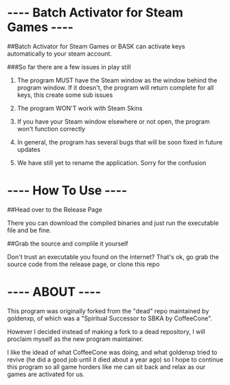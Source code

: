# ---- Batch Activator for Steam Games ----

##Batch Activator for Steam Games or BASK can activate keys automatically to your steam account.

###So far there are a few issues in play still
1. The program MUST have the Steam window as the window behind the program window. If it doesn't, the program will return complete for all keys, this create some sub issues
1. The program WON'T work with Steam Skins
2. If you have your Steam window elsewhere or not open, the program won't function correctly
3. In general, the program has several bugs that will be soon fixed in future updates

2. We have still yet to rename the application. Sorry for the confusion


# ---- How To Use ----

##Head over to the Release Page

There you can download the compiled binaries and just run the executable file and be fine.

##Grab the source and complile it yourself

Don't trust an executable you found on the internet? That's ok, go grab the source code from the release page, or clone this repo


# ---- ABOUT ----

This program was originally forked from the "dead" repo maintained by goldenxp, of which was a "Spiritual Successor to SBKA by CoffeeCone".

However I decided instead of making a fork to a dead repository, I will proclaim myself as the new program maintainer.

I like the idead of what CoffeeCone was doing, and what goldenxp tried to revive (he did a good job until it died about a year ago)
so I hope to continue this program so all game horders like me can sit back and relax as our games are activated for us.